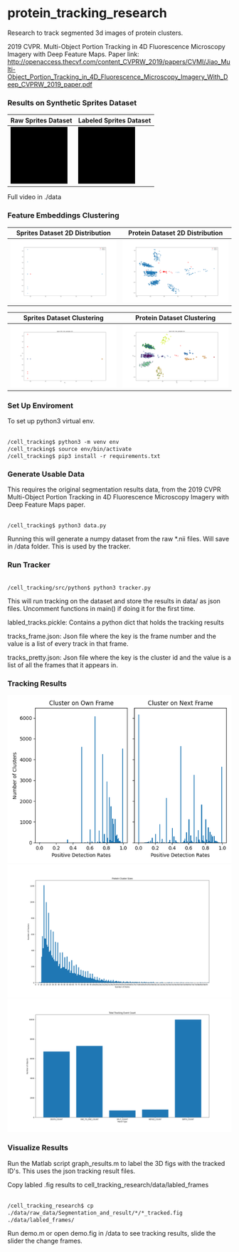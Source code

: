 # protein_tracking_research


Research to track segmented 3d images of protein clusters.

2019 CVPR. Multi-Object Portion Tracking in 4D Fluorescence Microscopy Imagery with Deep Feature Maps. Paper link: http://openaccess.thecvf.com/content_CVPRW_2019/papers/CVMI/Jiao_Multi-Object_Portion_Tracking_in_4D_Fluorescence_Microscopy_Imagery_With_Deep_CVPRW_2019_paper.pdf


### Results on Synthetic Sprites Dataset
Raw Sprites Dataset | Labeled Sprites Dataset
-------------------- | -----------------------
![raw_sprites](./images/raw_sprites.gif) | ![labeled_sprites](./images/labeled_sprites.gif)

Full video in ./data

### Feature Embeddings Clustering
Sprites Dataset 2D Distribution| Protein Dataset 2D Distribution
-------------------- | -----------------------
![Plot](./images/sprite_1.png) | ![Plot](./images/protein_1.png)

Sprites Dataset Clustering | Protein Dataset Clustering
-------------------- | -----------------------
![Plot](./images/sprite_2.png) | ![Plot](./images/protein_2.png) 

### Set Up Enviroment

To set up python3 virtual env.

```

/cell_tracking$ python3 -m venv env
/cell_tracking$ source env/bin/activate
/cell_tracking$ pip3 install -r requirements.txt 

```

### Generate Usable Data

This requires the original segmentation results data, from the 2019 CVPR Multi-Object 
Portion Tracking in 4D Fluorescence Microscopy Imagery with Deep Feature Maps paper.

```

/cell_tracking$ python3 data.py

```
Running this will generate a numpy dataset from the raw *.nii files. Will save in
/data folder. This is used by the tracker.

### Run Tracker

```

/cell_tracking/src/python$ python3 tracker.py

```

This will run tracking on the dataset and store the results in data/ as json files.
Uncomment functions in main() if doing it for the first time.

labled_tracks.pickle: Contains a python dict that holds the tracking results

tracks_frame.json: Json file where the key is the frame number and the value
is a list of every track in that frame.

tracks_pretty.json: Json file where the key is the cluster id and the value
is a list of all the frames that it appears in.


### Tracking Results

![Plot](./images/detection_rates.png)
![Plot](./images/cluster_sizes.png)  
![Plot](./images/events.png)  

### Visualize Results

Run the Matlab script graph_results.m to label the 3D figs with the tracked ID's.
This uses the json tracking result files. 

Copy labled .fig results to cell_tracking_research/data/labled_frames

```

/cell_tracking_research$ cp ./data/raw_data/Segmentation_and_result/*/*_tracked.fig ./data/labled_frames/

```

Run demo.m or open demo.fig in /data to see tracking results, slide the slider the change frames.



